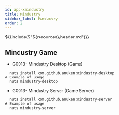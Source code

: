 ```yaml
---
id: app-xmindustry
title: Mindustry
sidebar_label: Mindustry
order: 2
---
```


${{include($"${resources}/header.md")}}

## Mindustry Game

* G0013- Mindustry Desktop (Game)
```
  nuts install com.github.anuken:mindustry-desktop
# Example of usage
  nuts mindustry-desktop
```
* G0013- Mindustry Server (Game Server)
```
  nuts install com.github.anuken:mindustry-server
# Example of usage
  nuts mindustry-server
```

